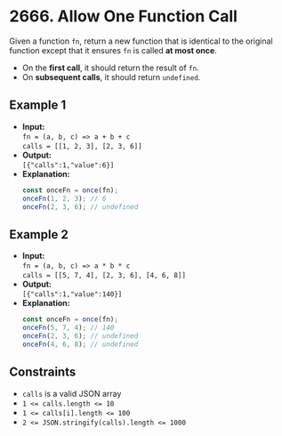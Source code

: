 # 2666. Allow One Function Call

Given a function `fn`, return a new function that is identical to the original function except that it ensures `fn` is called **at most once**.

- On the **first call**, it should return the result of `fn`.
- On **subsequent calls**, it should return `undefined`.

## Example 1

- **Input:**  
  `fn = (a, b, c) => a + b + c`  
  `calls = [[1, 2, 3], [2, 3, 6]]`
- **Output:**  
  `[{"calls":1,"value":6}]`
- **Explanation:**
  ```js
  const onceFn = once(fn);
  onceFn(1, 2, 3); // 6
  onceFn(2, 3, 6); // undefined
  ```

## Example 2

- **Input:**  
  `fn = (a, b, c) => a * b * c`  
  `calls = [[5, 7, 4], [2, 3, 6], [4, 6, 8]]`
- **Output:**  
  `[{"calls":1,"value":140}]`
- **Explanation:**
  ```js
  const onceFn = once(fn);
  onceFn(5, 7, 4); // 140
  onceFn(2, 3, 6); // undefined
  onceFn(4, 6, 8); // undefined
  ```

## Constraints

- `calls` is a valid JSON array  
- `1 <= calls.length <= 10`  
- `1 <= calls[i].length <= 100`  
- `2 <= JSON.stringify(calls).length <= 1000`